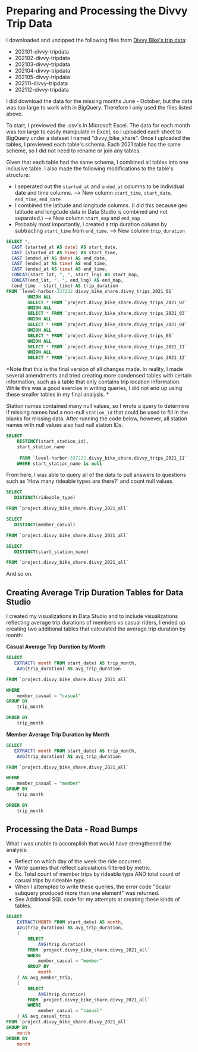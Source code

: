 # Preparing and Processing the Divvy Trip Data
I downloaded and unzipped the following files from [Divvy Bike's trip data](https://divvy-tripdata.s3.amazonaws.com/index.html):
* 202101-divvy-tripdata
* 202102-divvy-tripdata
* 202103-divvy-tripdata
* 202104-divvy-tripdata
* 202105-divvy-tripdata
* 202111-divvy-tripdata
* 202112-divvy-tripdata

I did download the data for the missing months June - October, but the data was too large to work with in BigQuery. Therefore I only used the files listed above.

To start, I previewed the .csv's in Microsoft Excel. The data for each month was too large to easily manipulate in Excel, so I uploaded each sheet to BigQuery under a dataset I named "divvy_bike_share". Once I uploaded the tables, I previewed each table's schema. Each 2021 table has the same scheme, so I did not need to rename or join any tables.

Given that each table had the same schema, I combined all tables into one inclusive table. I also made the following modifications to the table's structure:
* I seperated out the `started_at` and `ended_at` columns to be individual date and time columns. --> New column `start_time`, `start_date`, `end_time`, `end_date`
* I combined the latitude and longitude columns. (I did this because geo latitude and longitude data in Data Studio is combined and not separated.) --> New column `start_map` and `end_map`
* Probably most importantly, I created a trip duration column by subtracting `start_time` from `end_time`. --> New column `trip_duration`

```sql
SELECT *,
  CAST (started_at AS date) AS start_date,
  CAST (started_at AS time) AS start_time,
  CAST (ended_at AS date) AS end_date,
  CAST (ended_at AS time) AS end_time,
  CAST (ended_at AS time) AS end_time,
  CONCAT(start_lat, ", ", start_lng) AS start_map,
  CONCAT(end_lat, ", ", end_lng) AS end_map,
  (end_time - start_time) AS trip_duration
FROM `level-harbor-337222.divvy_bike_share.divvy_trips_2021_01`
        UNION ALL
        SELECT * FROM `project.divvy_bike_share.divvy_trips_2021_02` 
        UNION ALL
        SELECT * FROM `project.divvy_bike_share.divvy_trips_2021_03`
        UNION ALL
        SELECT * FROM `project.divvy_bike_share.divvy_trips_2021_04`
        UNION ALL
        SELECT * FROM `project.divvy_bike_share.divvy_trips_05`
        UNION ALL
        SELECT * FROM `project.divvy_bike_share.divvy_trips_2021_11`
        UNION ALL
        SELECT * FROM `project.divvy_bike_share.divvy_trips_2021_12`
```
*Note that this is the final version of all changes made. In reality, I made several amendments and tried creating more condensed tables with certain information,
such as a table that only contains trip location information. While this was a good exercise in writing queries, I did not end up using these smaller tables in my
final analysis. *

Station names contained many null values, so I wrote a query to determine if missing names had a non-null `station_id` that could be used to fill in the blanks for missing data. After running the code below, however, all station names with null values also had null station IDs.
```sql
SELECT 
    DISTINCT(start_station_id),
    start_station_name
    
     FROM `level-harbor-337222.divvy_bike_share.divvy_trips_2021_11` 
    WHERE start_station_name is null
``` 
From here, I was able to query all of the data to pull answers to questions such as 'How many rideable types are there?' and count null values.

```sql
SELECT
   DISTINCT(rideable_type)

FROM `project.divvy_bike_share.divvy_2021_all`
```
```sql
SELECT
   DISTINCT(member_casual)

FROM `project.divvy_bike_share.divvy_2021_all`
```
```sql
SELECT
   DISTINCT(start_station_name)

FROM `project.divvy_bike_share.divvy_2021_all`
```
And so on.

## Creating Average Trip Duration Tables for Data Studio
I created my visualizations in Data Studio and to include visualizations reflecting average trip durations of members vs casual riders, I ended up creating two additional tables that calculated the average trip duration by month:

**Casual Average Trip Duration by Month**
```sql
SELECT
   EXTRACT( month FROM start_date) AS trip_month,
    AVG(trip_duration) AS avg_trip_duration

FROM `project.divvy_bike_share.divvy_2021_all`

WHERE
    member_casual = "casual"
GROUP BY 
    trip_month

ORDER BY 
    trip_month
```
**Member Average Trip Duration by Month**
```sql
SELECT
   EXTRACT( month FROM start_date) AS trip_month,
    AVG(trip_duration) AS avg_trip_duration

FROM `project.divvy_bike_share.divvy_2021_all`

WHERE
    member_casual = "member"
GROUP BY 
    trip_month

ORDER BY 
    trip_month
```
## Processing the Data - Road Bumps
What I was unable to accomplish that would have strengthened the analysis:
* Reflect on which day of the week the ride occurred.
* Write queries that reflect calculations filtered by metric.
*   Ex. Total count of member trips by rideable type AND total count of casual trips by rideable type.
*   When I attempted to write these queries, the error code "Scalar subquery produced more than one element" was returned.
*   See Additional SQL code for my attempts at creating these kinds of tables.
```sql
SELECT 
    EXTRACT(MONTH FROM start_date) AS month,
    AVG(trip_duration) AS avg_trip_duration,
    (
        SELECT
            AVG(trip_duration)
        FROM `project.divvy_bike_share.divvy_2021_all`
        WHERE 
            member_casual = "member"
        GROUP BY 
            month
    ) AS avg_member_trip,
    (
        SELECT
            AVG(trip_duration)
        FROM `project.divvy_bike_share.divvy_2021_all`
        WHERE 
            member_casual = "casual"
    ) AS avg_casual_trip
FROM `project.divvy_bike_share.divvy_2021_all`
GROUP BY 
    month
ORDER BY 
    month
```
